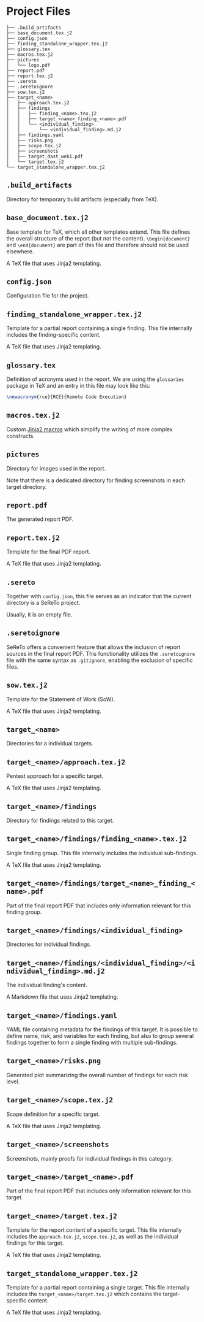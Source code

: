 # Project Files

```text
├── .build_artifacts
├── base_document.tex.j2
├── config.json
├── finding_standalone_wrapper.tex.j2
├── glossary.tex
├── macros.tex.j2
├── pictures
│   └── logo.pdf
├── report.pdf
├── report.tex.j2
├── .sereto
├── .seretoignore
├── sow.tex.j2
├── target_<name>
│   ├── approach.tex.j2
│   ├── findings
│   │   ├── finding_<name>.tex.j2
│   │   ├── target_<name>_finding_<name>.pdf
│   │   └── <individual_finding>
│   │       └── <individual_finding>.md.j2
│   ├── findings.yaml
│   ├── risks.png
│   ├── scope.tex.j2
│   ├── screenshots
│   ├── target_dast_web1.pdf
│   └── target.tex.j2
└── target_standalone_wrapper.tex.j2
```

## `.build_artifacts`

Directory for temporary build artifacts (especially from TeX).

## `base_document.tex.j2`

Base template for TeX, which all other templates extend. This file defines the overall structure of the report (but not the content). `\begin{document}` and `\end{document}` are part of this file and therefore should not be used elsewhere.

A TeX file that uses Jinja2 templating.

## `config.json`

Configuration file for the project.

## `finding_standalone_wrapper.tex.j2`

Template for a partial report containing a single finding. This file internally includes the finding-specific content.

A TeX file that uses Jinja2 templating.

## `glossary.tex`

Definition of acronyms used in the report. We are using the `glossaries` package in TeX and an entry in this file may look like this:

```tex
\newacronym{rce}{RCE}{Remote Code Execution}
```

## `macros.tex.j2`

Custom [Jinja2 macros](https://jinja.palletsprojects.com/en/latest/templates/#macros) which simplify the writing of more complex constructs.

## `pictures`

Directory for images used in the report.

Note that there is a dedicated directory for finding screenshots in each target directory.

## `report.pdf`

The generated report PDF.

## `report.tex.j2`

Template for the final PDF report.

A TeX file that uses Jinja2 templating.

## `.sereto`

Together with `config.json`, this file serves as an indicator that the current directory is a SeReTo project.

Usually, it is an empty file.

## `.seretoignore`

SeReTo offers a convenient feature that allows the inclusion of report sources in the final report PDF. This functionality utilizes the `.seretoignore` file with the same syntax as `.gitignore`, enabling the exclusion of specific files.

## `sow.tex.j2`

Template for the Statement of Work (SoW).

A TeX file that uses Jinja2 templating.

## `target_<name>`

Directories for a individual targets.

## `target_<name>/approach.tex.j2`

Pentest approach for a specific target.

A TeX file that uses Jinja2 templating.

## `target_<name>/findings`

Directory for findings related to this target.

## `target_<name>/findings/finding_<name>.tex.j2`

Single finding group. This file internally includes the individual sub-findings.

A TeX file that uses Jinja2 templating.

## `target_<name>/findings/target_<name>_finding_<name>.pdf`

Part of the final report PDF that includes only information relevant for this finding group.

## `target_<name>/findings/<individual_finding>`

Directories for individual findings.

## `target_<name>/findings/<individual_finding>/<individual_finding>.md.j2`

The individual finding's content.

A Markdown file that uses Jinja2 templating.

## `target_<name>/findings.yaml`

YAML file containing metadata for the findings of this target. It is possible to define name, risk, and variables for each finding, but also to group several findings together to form a single finding with multiple sub-findings.

## `target_<name>/risks.png`

Generated plot summarizing the overall number of findings for each risk level.

## `target_<name>/scope.tex.j2`

Scope definition for a specific target.

A TeX file that uses Jinja2 templating.

## `target_<name>/screenshots`

Screenshots, mainly proofs for individual findings in this category.

## `target_<name>/target_<name>.pdf`

Part of the final report PDF that includes only information relevant for this target.

## `target_<name>/target.tex.j2`

Template for the report content of a specific target. This file internally includes the `approach.tex.j2`, `scope.tex.j2`, as well as the individual findings for this target.

A TeX file that uses Jinja2 templating.

## `target_standalone_wrapper.tex.j2`

Template for a partial report containing a single target. This file internally includes the `target_<name>/target.tex.j2` which contains the target-specific content.

A TeX file that uses Jinja2 templating.
